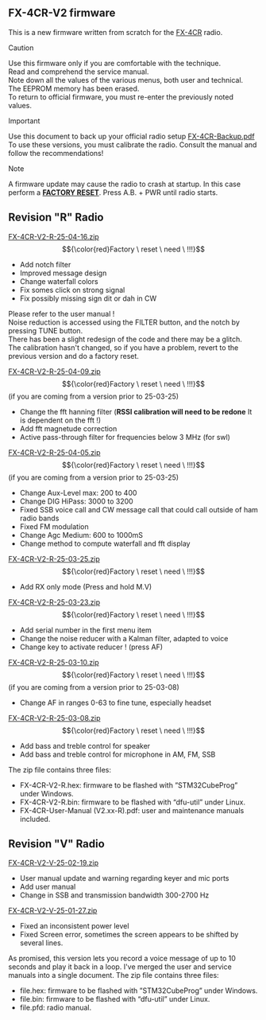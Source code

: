 ## FX-4CR-V2 firmware
This is a new firmware written from scratch for the [FX-4CR](https://bg2fx.com) radio.<br>

>[!CAUTION]
Use this firmware only if you are comfortable with the technique.<br>
Read and comprehend the service manual.<br>
Note down all the values of the various menus, both user and technical.<br>
The EEPROM memory has been erased.<br>
To return to official firmware, you must re-enter the previously noted values.

>[!IMPORTANT]
Use this document to back up your official radio setup
[FX-4CR-Backup.pdf](https://github.com/user-attachments/files/19410636/FX-4CR-Backup.pdf)
<br>To use these versions, you must calibrate the radio. Consult the manual and follow the recommendations!

>[!NOTE]
A firmware update may cause the radio to crash at startup.
In this case perform a <ins><b>FACTORY RESET</b></ins>. Press A.B. + PWR until radio starts.

## Revision "R" Radio
[FX-4CR-V2-R-25-04-16.zip](https://github.com/user-attachments/files/19780718/FX-4CR-V2-R-25-04-16.zip)
$${\color{red}Factory \ reset \ need \ !!!}$$
- Add notch filter
- Improved message design
- Change waterfall colors
- Fix somes click on strong signal
- Fix possibly missing sign dit or dah in CW

Please refer to the user manual !<br>
Noise reduction is accessed using the FILTER button, and the notch by pressing TUNE button.<br>
There has been a slight redesign of the code and there may be a glitch.<br>
The calibration hasn't changed, so if you have a problem, revert to the previous version and do a factory reset.

[FX-4CR-V2-R-25-04-09.zip](https://github.com/user-attachments/files/19669276/FX-4CR-V2-R-25-04-09.zip)
$${\color{red}Factory \ reset \ need \ !!!}$$ (if you are coming from a version prior to 25-03-25)
- Change the fft hanning filter (<b>RSSI calibration will need to be redone</b> It is dependent on the fft !)
- Add fft magnetude correction
- Active pass-through filter for frequencies below 3 MHz (for swl)

[FX-4CR-V2-R-25-04-05.zip](https://github.com/user-attachments/files/19616815/FX-4CR-V2-R-25-04-05.zip)
$${\color{red}Factory \ reset \ need \ !!!}$$ (if you are coming from a version prior to 25-03-25)
- Change Aux-Level max: 200 to 400
- Change DIG HiPass: 3000 to 3200
- Fixed SSB voice call and CW message call that could call outside of ham radio bands
- Fixed FM modulation
- Change Agc Medium: 600 to 1000mS
- Change method to compute waterfall and fft display

[FX-4CR-V2-R-25-03-25.zip](https://github.com/user-attachments/files/19450923/FX-4CR-V2-R-25-03-25.zip)
$${\color{red}Factory \ reset \ need \ !!!}$$
- Add RX only mode (Press and hold M.V)

[FX-4CR-V2-R-25-03-23.zip](https://github.com/user-attachments/files/19410614/FX-4CR-V2-R-25-03-23.zip)
$${\color{red}Factory \ reset \ need \ !!!}$$
- Add serial number in the first menu item
- Change the noise reducer with a Kalman filter, adapted to voice
- Change key to activate reducer ! (press AF)

[FX-4CR-V2-R-25-03-10.zip](https://github.com/user-attachments/files/19410617/FX-4CR-V2-R-25-03-10.zip)
$${\color{red}Factory \ reset \ need \ !!!}$$ (if you are coming from a version prior to 25-03-08)
- Change AF in ranges 0-63 to fine tune, especially headset

[FX-4CR-V2-R-25-03-08.zip](https://github.com/user-attachments/files/19410618/FX-4CR-V2-R-25-03-08.zip)
$${\color{red}Factory \ reset \ need \ !!!}$$
- Add bass and treble control for speaker
- Add bass and treble control for microphone in AM, FM, SSB

The zip file contains three files:
- FX-4CR-V2-R.hex: firmware to be flashed with ”STM32CubeProg” under Windows.
- FX-4CR-V2-R.bin: firmware to be flashed with “dfu-util” under Linux.
- FX-4CR-User-Manual (V2.xx-R).pdf: user and maintenance manuals included.


## Revision "V" Radio
[FX-4CR-V2-V-25-02-19.zip](https://github.com/user-attachments/files/19410620/FX-4CR-V2-V-25-02-19.zip)
+ User manual update and warning regarding keyer and mic ports
+ Add user manual
+ Change in SSB and transmission bandwidth 300-2700 Hz

[FX-4CR-V2-V-25-01-27.zip](https://github.com/user-attachments/files/19410621/FX-4CR-V2-V-25-01-27.zip)
- Fixed an inconsistent power level
- Fixed Screen error, sometimes the screen appears to be shifted by several lines.

As promised, this version lets you record a voice message of up to 10 seconds and play it back in a loop.
I've merged the user and service manuals into a single document.
The zip file contains three files:
- file.hex: firmware to be flashed with ”STM32CubeProg” under Windows.
- file.bin: firmware to be flashed with “dfu-util” under Linux.
- file.pfd: radio manual.
